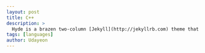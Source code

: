 ```yaml
---
layout: post
title: C++
description: >
  Hyde is a brazen two-column [Jekyll](http://jekyllrb.com) theme that pairs a prominent sidebar with uncomplicated content.
tags: [languages]
author: Udayeon
---
```

